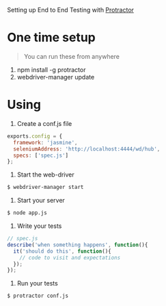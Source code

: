 Setting up End to End Testing with [Protractor](https://angular.github.io/protractor/#/)

# One time setup

> You can run these from anywhere

1. npm install -g protractor
1. webdriver-manager update

# Using

1. Create a conf.js file

```js
exports.config = {
  framework: 'jasmine',
  seleniumAddress: 'http://localhost:4444/wd/hub',
  specs: ['spec.js']
};
```

1. Start the web-driver

```sh
$ webdriver-manager start
```

1. Start your server

```sh
$ node app.js
```

1. Write your tests

```js
// spec.js
describe('when something happens', function(){
  it('should do this', function(){
    // code to visit and expectations
  });
});
```

1. Run your tests

```sh
$ protractor conf.js
```
